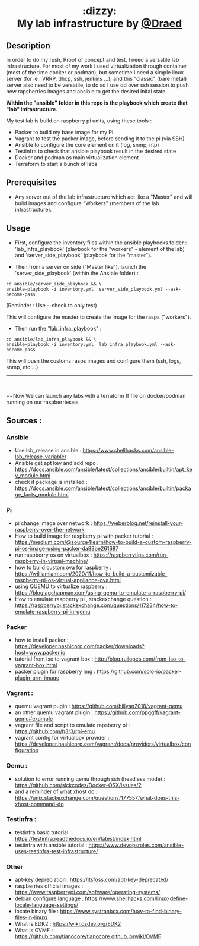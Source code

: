<h1 align="center">:dizzy:<br />
    <a href="https://github.com/Draed"></a>My lab infrastructure by <a href="https://github.com/Draed">@Draed</a>
</h1>

## Description

In order to do my rush, Proof of concept and test, I need a versatile lab infrastructure.
For most of my work I used virtualization through container (most of the time docker or podman), but sometime I need a simple linux server (for ie : VRRP, dhcp, ssh, jenkins ...), and this "classic" (bare metal) server also need to be versatile, to do so I use dd over ssh session to push new rapsberries images and ansible to get the desired inital state.

**Within the "ansible" folder in this repo is the playbook which create that "lab" infrastructure.**

My test lab is build on raspberry pi units, using these tools : 
- Packer to build my base image for my Pi 
- Vagrant to test the packer image, before sending it to the pi (via SSH)
- Ansible to configure the core element on it (log, snmp, ntp)
- Testinfra to check that ansible playbook result in the desired state
- Docker and podman as main virtualization element
- Terraform to start a bunch of labs

<!-- img here -->


##  Prerequisites

- Any server out of the lab infrastructure which act like a "Master" and will build images and configure "Workers" (members of the lab infrastructure).

## Usage

- First, configure the inventory files within the ansible playbooks folder : 'lab_infra_playbook' (playbook for the "workers" - element of the lab) and 'server_side_playbook' (playbook for the "master").

- Then from a server on side ("Master like"), launch the 'server_side_playbook' (within the Ansible folder) :  
```
cd ansible/server_side_playbook && \
ansible-playbook -i inventory.yml  server_side_playbook.yml --ask-become-pass 
```
(Reminder : Use --check to only test)

This will configure the master to create the image for the rasps ("workers").

- Then run the "lab_infra_playbook" :
```
cd ansible/lab_infra_playbook && \
ansible-playbook -i inventory.yml  lab_infra_playbook.yml --ask-become-pass 
```

This will push the customs rasps images and configure them (ssh, logs, snmp, etc ...)

---- 

</br>

==Now We can launch any labs with a terraform tf file on docker/podman running on our raspberries==


## Sources : 

### Ansible 
- Use lsb_release in ansible : https://www.shellhacks.com/ansible-lsb_release-variable/
- Ansible get apt key and add repo : https://docs.ansible.com/ansible/latest/collections/ansible/builtin/apt_key_module.html
- check if package is installed : https://docs.ansible.com/ansible/latest/collections/ansible/builtin/package_facts_module.html


### Pi
- pi change image over network : https://weberblog.net/reinstall-your-raspberry-over-the-network
- How to build image for raspberry pi with packer tutorial : https://medium.com/@source4learn/how-to-build-a-custom-raspberry-pi-os-image-using-packer-da83be261687
- run raspberry os on virtualbox : https://raspberrytips.com/run-raspberry-in-virtual-machine/
- how to build custom ova for raspberry : https://williamlam.com/2020/11/how-to-build-a-customizable-raspberry-pi-os-virtual-appliance-ova.html
- using QUEMU to virtualize raspberry : https://blog.agchapman.com/using-qemu-to-emulate-a-raspberry-pi/
- How to emulate raspberry pi , stackexchange question : https://raspberrypi.stackexchange.com/questions/117234/how-to-emulate-raspberry-pi-in-qemu

### Packer 
- how to install packer : https://developer.hashicorp.com/packer/downloads?host=www.packer.io
- tutorial from iso to vagrant box : http://blog.ruilopes.com/from-iso-to-vagrant-box.html
- packer plugin for raspberry img : https://github.com/solo-io/packer-plugin-arm-image

### Vagrant : 
- quemu vagrant pugin : https://github.com/billyan2018/vagrant-qemu
- an other quemu vagrant plugin : https://github.com/ppggff/vagrant-qemu#example
- vagrant file and script to emulate rapsberry pi : https://github.com/h3r3/rpi-emu
- vagrant config for virtualbox provider : https://developer.hashicorp.com/vagrant/docs/providers/virtualbox/configuration

### Qemu : 
- solution to error running qemu through ssh (headless mode) : https://github.com/sickcodes/Docker-OSX/issues/2
- and a reminder of what xhost do : https://unix.stackexchange.com/questions/177557/what-does-this-xhost-command-do

### Testinfra : 
- testinfra basic tutorial : https://testinfra.readthedocs.io/en/latest/index.html
- testinfra with ansible tutorial : https://www.devopsroles.com/ansible-uses-testinfra-test-infrastructure/

### Other 
- apt-key depreciation : https://itsfoss.com/apt-key-deprecated/
- raspberries official images : https://www.raspberrypi.com/software/operating-systems/
- debian configure language : https://www.shellhacks.com/linux-define-locale-language-settings/
- locate binary file : https://www.systranbox.com/how-to-find-binary-files-in-linux/
- What is EDK2 : https://wiki.osdev.org/EDK2
- What is OVMF : https://github.com/tianocore/tianocore.github.io/wiki/OVMF